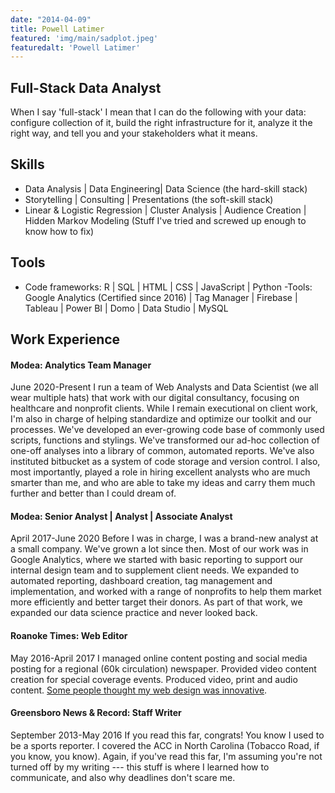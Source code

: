 ```yaml
---
date: "2014-04-09"
title: Powell Latimer
featured: 'img/main/sadplot.jpeg'
featuredalt: 'Powell Latimer'
---
```


## Full-Stack Data Analyst

When I say 'full-stack' I mean that I can do the following with your data: configure collection of it, build the right infrastructure for it, analyze it the right way, and tell you and your stakeholders what it means.

## Skills

-   Data Analysis \| Data Engineering\| Data Science (the hard-skill stack)
-   Storytelling \| Consulting \| Presentations (the soft-skill stack)
-   Linear & Logistic Regression \| Cluster Analysis \| Audience Creation \| Hidden Markov Modeling (Stuff I've tried and screwed up enough to know how to fix)

## Tools

-   Code frameworks: R \| SQL \| HTML \| CSS \| JavaScript \| Python -Tools: Google Analytics (Certified since 2016) \| Tag Manager \| Firebase \| Tableau \| Power BI \| Domo \| Data Studio \| MySQL

## Work Experience

#### Modea: Analytics Team Manager

June 2020-Present I run a team of Web Analysts and Data Scientist (we all wear multiple hats) that work with our digital consultancy, focusing on healthcare and nonprofit clients. While I remain executional on client work, I'm also in charge of helping standardize and optimize our toolkit and our processes. We've developed an ever-growing code base of commonly used scripts, functions and stylings. We've transformed our ad-hoc collection of one-off analyses into a library of common, automated reports. We've also instituted bitbucket as a system of code storage and version control. I also, most importantly, played a role in hiring excellent analysts who are much smarter than me, and who are able to take my ideas and carry them much further and better than I could dream of.

#### Modea: Senior Analyst \| Analyst \| Associate Analyst

April 2017-June 2020 Before I was in charge, I was a brand-new analyst at a small company. We've grown a lot since then. Most of our work was in Google Analytics, where we started with basic reporting to support our internal design team and to supplement client needs. We expanded to automated reporting, dashboard creation, tag management and implementation, and worked with a range of nonprofits to help them market more efficiently and better target their donors. As part of that work, we expanded our data science practice and never looked back.

#### Roanoke Times: Web Editor

May 2016-April 2017 I managed online content posting and social media posting for a regional (60k circulation) newspaper. Provided video content creation for special coverage events. Produced video, print and audio content. [Some people thought my web design was innovative](https://roanoke.com/news/inland-press-association-awards-roanoke-times-for-online-project-on-virginia-tech-shootings/article_d9274689-2119-506d-8cea-229baecf56a6.html).

#### Greensboro News & Record: Staff Writer

September 2013-May 2016 If you read this far, congrats! You know I used to be a sports reporter. I covered the ACC in North Carolina (Tobacco Road, if you know, you know). Again, if you've read this far, I'm assuming you're not turned off by my writing --- this stuff is where I learned how to communicate, and also why deadlines don't scare me.

